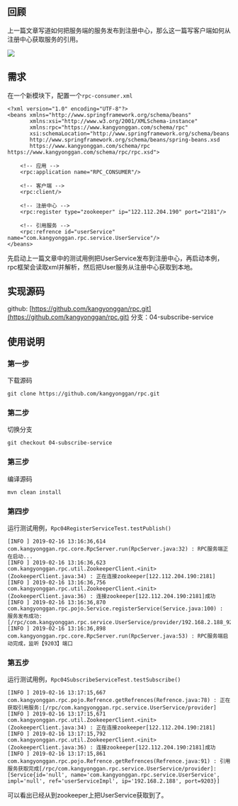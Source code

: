 ## 回顾
上一篇文章写道如何把服务端的服务发布到注册中心，那么这一篇写客户端如何从注册中心获取服务的引用。

![](https://kangyonggan.com/upload/blog/rpc.png)

## 需求
在一个新模块下，配置一个`rpc-consumer.xml`
```
<?xml version="1.0" encoding="UTF-8"?>
<beans xmlns="http://www.springframework.org/schema/beans"
       xmlns:xsi="http://www.w3.org/2001/XMLSchema-instance"
       xmlns:rpc="https://www.kangyonggan.com/schema/rpc"
       xsi:schemaLocation="http://www.springframework.org/schema/beans
       http://www.springframework.org/schema/beans/spring-beans.xsd
       https://www.kangyonggan.com/schema/rpc https://www.kangyonggan.com/schema/rpc/rpc.xsd">

    <!-- 应用 -->
    <rpc:application name="RPC_CONSUMER"/>

    <!-- 客户端 -->
    <rpc:client/>

    <!-- 注册中心 -->
    <rpc:register type="zookeeper" ip="122.112.204.190" port="2181"/>

    <!-- 引用服务 -->
    <rpc:refrence id="userService" name="com.kangyonggan.rpc.service.UserService"/>
</beans>
```
先启动上一篇文章中的测试用例把UserService发布到注册中心，再启动本例，rpc框架会读取xml并解析，然后把User服务从注册中心获取到本地。

## 实现源码
github: [https://github.com/kangyonggan/rpc.git](https://github.com/kangyonggan/rpc.git)
分支：04-subscribe-service

## 使用说明
### 第一步
下载源码
```
git clone https://github.com/kangyonggan/rpc.git
```

### 第二步
切换分支
```
git checkout 04-subscribe-service
```

### 第三步
编译源码
```
mvn clean install
```

### 第四步
运行测试用例，`Rpc04RegisterServiceTest.testPublish()`
```
[INFO ] 2019-02-16 13:16:36,614 com.kangyonggan.rpc.core.RpcServer.run(RpcServer.java:32) : RPC服务端正在启动...
[INFO ] 2019-02-16 13:16:36,623 com.kangyonggan.rpc.util.ZookeeperClient.<init>(ZookeeperClient.java:34) : 正在连接zookeeper[122.112.204.190:2181]
[INFO ] 2019-02-16 13:16:36,756 com.kangyonggan.rpc.util.ZookeeperClient.<init>(ZookeeperClient.java:36) : 连接zookeeper[122.112.204.190:2181]成功
[INFO ] 2019-02-16 13:16:36,870 com.kangyonggan.rpc.pojo.Service.registerService(Service.java:100) : 服务发布成功:[/rpc/com.kangyonggan.rpc.service.UserService/provider/192.168.2.188_9203]
[INFO ] 2019-02-16 13:16:36,898 com.kangyonggan.rpc.core.RpcServer.run(RpcServer.java:53) : RPC服务端启动完成，监听【9203】端口
```

### 第五步
运行测试用例，`Rpc04SubscribeServiceTest.testSubscribe()`
```
[INFO ] 2019-02-16 13:17:15,667 com.kangyonggan.rpc.pojo.Refrence.getRefrences(Refrence.java:78) : 正在获取引用服务:[/rpc/com.kangyonggan.rpc.service.UserService/provider]
[INFO ] 2019-02-16 13:17:15,671 com.kangyonggan.rpc.util.ZookeeperClient.<init>(ZookeeperClient.java:34) : 正在连接zookeeper[122.112.204.190:2181]
[INFO ] 2019-02-16 13:17:15,792 com.kangyonggan.rpc.util.ZookeeperClient.<init>(ZookeeperClient.java:36) : 连接zookeeper[122.112.204.190:2181]成功
[INFO ] 2019-02-16 13:17:15,861 com.kangyonggan.rpc.pojo.Refrence.getRefrences(Refrence.java:91) : 引用服务获取完成[/rpc/com.kangyonggan.rpc.service.UserService/provider]:[Service{id='null', name='com.kangyonggan.rpc.service.UserService', impl='null', ref='userServiceImpl', ip='192.168.2.188', port=9203}]
```

可以看出已经从到zookeeper上把UserService获取到了。
